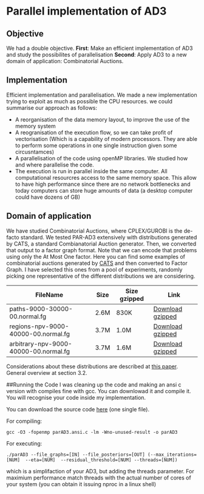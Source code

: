 # Parallel implementation of AD3


## Objective
We had a double objective.
**First**: Make an efficient implementation of AD3 and study the possibilites of parallelisation
**Second**: Apply AD3 to a new domain of application: Combinatorial Auctions.

## Implementation
Efficient implementation and parallelisation. We made a new implementation trying to exploit as much as possible the CPU resources. we could summarise our approach as follows:
- A reorganisation of the data memory layout, to improve the use of the memory system
- A reogranisation of the execution flow, so we can take profit of vectorisation (Which is a capability of modern processors. They are able to perform some operations in one single instruction given some circusntamces)
- A parallelisation of the code using openMP libraries. We studied how and where parallelise the code.
- The execution is run in parallel inside the same computer. All computational resourcres access to the same memory space. This allow to have high performance since there are no network bottlenecks and today computers can store huge amounts of data (a desktop computer could have dozens of GB)

## Domain of application

We have studied Combinatorial Auctions, where CPLEX/GUROBI is the de-facto standard. We tested PAR-AD3 extensively with distributions generated by CATS, a standard Combianatorial Auction generator. Then, we converted that output to a factor graph format. Note that we can encode that problems using only the At Most One factor.
Here you can find some examples of combinatorial auctions generated by [CATS](http://www.cs.ubc.ca/~kevinlb/CATS/) and then converted to Factor Graph. I have selected this ones from a pool of experiments, randomly picking one representative of the different distributions we are considering. 



| FileName | Size | Size gzipped | Link |
|--------|--------|--------------|-----|
| paths-9000-30000-00.normal.fg	| 2.6M |	830K	| [Download gzipped](https://github.com/parad3-wdp/ca/blob/master/data//paths-9000-30000-00.normal.fg) |
| regions-npv-9000-40000-00.normal.fg |	3.7M |	1.0M	| [Download gzipped](https://github.com/parad3-wdp/ca/blob/master/data//regions-npv-9000-40000-00.normal.fg) |
| arbitrary-npv-9000-40000-00.normal.fg	| 3.7M	| 1.6M	| [Download gzipped](https://github.com/parad3-wdp/ca/blob/master/data//arbitrary-npv-9000-40000-00.normal.fg) |


Considerations about these distributions are described at [this paper](http://www.cs.ubc.ca/~kevinlb/pub.php?u=EmpiricalHardness.pdf). General overview at section 3.2.

##Running the Code
I was cleaning up the code and making an ansi c version with compiles fine with gcc. You can downlowad it and compile it. You will recognise your code inside my implementation.
 
You can download the source code [here](https://github.com/parad3-wdp/ca/blob/master/src/parAD3.ansi.c) (one single file).
 
For compiling:

`gcc -O3 -fopenmp parAD3.ansi.c -lm -Wno-unused-result -o parAD3`

For executing:

`./parAD3 --file_graphs=[IN] --file_posteriors=[OUT] (--max_iterations=[NUM]  --eta=[NUM]  --residual_threshold=[NUM] --threads=[NUM])`

which is a simplifaction of your AD3, but adding the threads parameter. For maximium performance match threads with the actual number of cores of your system (you can obtain it issuing nproc in a linux shell)
